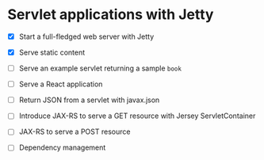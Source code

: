 # Servlet applications with Jetty

* [x] Start a full-fledged web server with Jetty
* [x] Serve static content
* [ ] Serve an example servlet returning a sample `book`
* [ ] Serve a React application
* [ ] Return JSON from a servlet with javax.json
* [ ] Introduce JAX-RS to serve a GET resource with Jersey ServletContainer
* [ ] JAX-RS to serve a POST resource
* [ ] Dependency management

